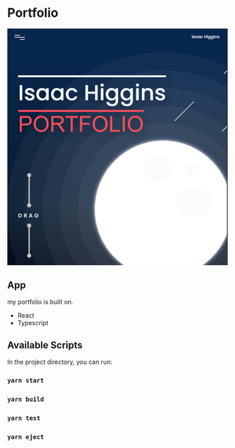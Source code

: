# Portfolio


<img src="preview.png" width="618" />

## App

my portfolio is built on.

- React
- Typescript

## Available Scripts

In the project directory, you can run:

### `yarn start`
### `yarn build`
### `yarn test`
### `yarn eject`
